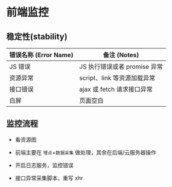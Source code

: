 # 前端监控

## 稳定性(stability)

| 错误名称 (Error Name) | 备注 (Notes)                 |
| --------------------- | ---------------------------- |
| JS 错误               | JS 执行错误或者 promise 异常 |
| 资源异常              | script、link 等资源加载异常  |
| 接口错误              | ajax 或 fetch 请求接口异常   |
| 白屏                  | 页面空白                     |

## 监控流程

- 看资源图
- 前端主要在 `埋点`+`数据采集` 做处理，其余在后端/云服务器操作

- 开启日志服务，监控错误
- 接口异常采集脚本，重写 xhr








